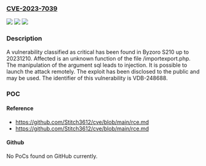 ### [CVE-2023-7039](https://cve.mitre.org/cgi-bin/cvename.cgi?name=CVE-2023-7039)
![](https://img.shields.io/static/v1?label=Product&message=S210&color=blue)
![](https://img.shields.io/static/v1?label=Version&message=%3D%2020231210%20&color=brighgreen)
![](https://img.shields.io/static/v1?label=Vulnerability&message=CWE-74%20Injection&color=brighgreen)

### Description

A vulnerability classified as critical has been found in Byzoro S210 up to 20231210. Affected is an unknown function of the file /importexport.php. The manipulation of the argument sql leads to injection. It is possible to launch the attack remotely. The exploit has been disclosed to the public and may be used. The identifier of this vulnerability is VDB-248688.

### POC

#### Reference
- https://github.com/Stitch3612/cve/blob/main/rce.md
- https://github.com/Stitch3612/cve/blob/main/rce.md

#### Github
No PoCs found on GitHub currently.


